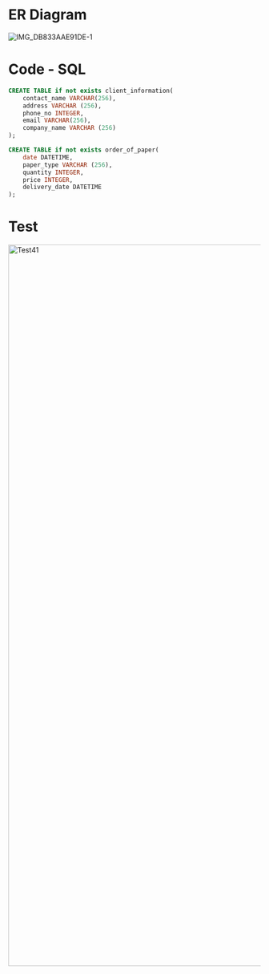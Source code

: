 # ER Diagram

![IMG_DB833AAE91DE-1](https://user-images.githubusercontent.com/82266864/163990952-c449951f-5119-4dd0-b6c5-dde2544af1df.jpeg)

# Code - SQL

```sql
CREATE TABLE if not exists client_information(
    contact_name VARCHAR(256),
    address VARCHAR (256),
    phone_no INTEGER,
    email VARCHAR(256),
    company_name VARCHAR (256)
);

CREATE TABLE if not exists order_of_paper(
    date DATETIME,
    paper_type VARCHAR (256),
    quantity INTEGER,
    price INTEGER,
    delivery_date DATETIME
);

```


# Test

<img width="1440" alt="Test41" src="https://user-images.githubusercontent.com/82266864/163991222-fd9e7fb9-a234-4080-93cf-f08041100cd3.png">
